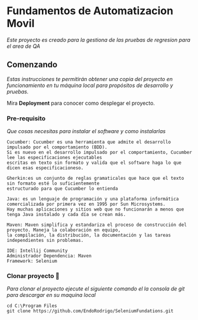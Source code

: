 # Fundamentos de Automatizacion Movil

_Este proyecto es creado para la gestiona de las pruebas de regresion para el area de QA_

## Comenzando

_Estas instrucciones te permitirán obtener una copia del proyecto en funcionamiento en tu máquina local para propósitos de desarrollo y pruebas._

Mira **Deployment** para conocer como desplegar el proyecto.

### Pre-requisito

_Que cosas necesitas para instalar el software y como instalarlas_

```
Cucumber: Cucumber es una herramienta que admite el desarrollo impulsado por el comportamiento (BDD).  
Si es nuevo en el desarrollo impulsado por el comportamiento, Cucumber lee las especificaciones ejecutables   
escritas en texto sin formato y valida que el software haga lo que dicen esas especificacioneso.

Gherkin:es un conjunto de reglas gramaticales que hace que el texto sin formato esté lo suficientemente 
estructurado para que Cucumber lo entienda

Java: es un lenguaje de programación y una plataforma informática comercializada por primera vez en 1995 por Sun Microsystems.   
Hay muchas aplicaciones y sitios web que no funcionarán a menos que tenga Java instalado y cada día se crean más.

Maven: Maven simplifica y estandariza el proceso de construcción del proyecto. Maneja la colaboración en equipo,   
la compilación, la distribución, la documentación y las tareas independientes sin problemas.

IDE: Intellij Community
Administrador Dependencia: Maven
Framework: Selenium
```

### Clonar proyecto 🔧

_Para clonar el proyecto ejecute el siguiente comando el la consola de git para descargar en su maquina local_

```
cd C:\Program Files 
git clone https://github.com/EndoRodrigo/SeleniumFundations.git

```

